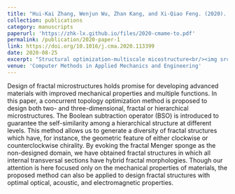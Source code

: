 ```yaml
---
title: "Hui-Kai Zhang, Wenjun Wu, Zhan Kang, and Xi-Qiao Feng. (2020). Topology optimization method for the design of bioinspired self-similar hierarchical microstructures. Computer Methods in Applied Mechanics and Engineering 372: 113399"
collection: publications
category: manuscripts
paperurl: 'https://zhk-lx.github.io/files/2020-cmame-to.pdf'
permalink: /publication/2020-paper-1
link: https://doi.org/10.1016/j.cma.2020.113399
date: 2020-08-25
excerpt: "Structural optimization-multiscale micostructure<br/><img src='/images/2020-cmame-to.png'>"
venue: 'Computer Methods in Applied Mechanics and Engineering'
---
```


Design of fractal microstructures holds promise for developing advanced materials with improved mechanical properties
and multiple functions. In this paper, a concurrent topology optimization method is proposed to design both two- and three-dimensional, fractal or hierarchical microstructures. The Boolean subtraction operator (BSO) is introduced to guarantee the self-similarity among a hierarchical structure at different levels. This method allows us to generate a diversity of fractal
structures which have, for instance, the geometric feature of either clockwise or counterclockwise chirality. By evoking the
fractal Menger sponge as the non-designed domain, we have obtained fractal structures in which all internal transversal sections
have hybrid fractal morphologies. Though our attention is here focused only on the mechanical properties of materials, the
proposed method can also be applied to design fractal structures with optimal optical, acoustic, and electromagnetic properties.
